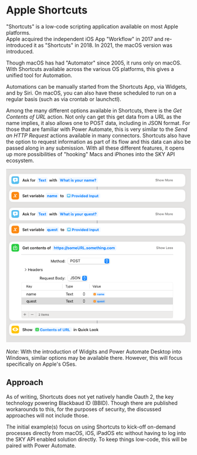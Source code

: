 # Apple Shortcuts
"Shortcuts" is a low-code scripting application available on most Apple platforms.  
Apple acquired the independent iOS App "Workflow" in 2017 and re-introduced it as "Shortcuts" in 2018.  In 2021, the macOS version was introduced. 

Though macOS has had "Automator" since 2005, it runs only on macOS.  With Shortcuts available across the various OS platforms, this gives a unified tool for Automation. 

Automations can be manually started from the Shortcuts App, via Widgets, and by Siri.  On macOS, you can also have these scheduled to run on a regular basis (such as via crontab or launchctl). 

Among the many different options available in Shortcuts, there is the _Get Contents of URL_ action.  Not only can get this get data from a URL as the name implies, it also allows one to POST data, including in JSON format.  For those that are familiar with Power Automate, this is very similar to the _Send an HTTP Request_ actions available in many connectors.  Shortcuts also have the option to request information as part of its flow and this data can also be passed along in any submission.  With all these different features, it opens up more possibilities of "hooking" Macs and iPhones into the SKY API ecosystem. 

![Example Flow Showing Interaction and Get Contents of URL](GetContentsOfURLExample.png)

*Note*: With the introduction of Widgits and Power Automate Desktop into Windows, similar options may be available there.  However, this will focus specifically on Apple's OSes. 

## Approach
As of writing, Shortcuts does not yet natively handle Oauth 2, the key technology powering Blackbaud ID (BBID).   Though there are published workarounds to this, for the purposes of security, the discussed approaches will not include those. 

The initial example(s) focus on using Shortcuts to kick-off on-demand processes directly from macOS, iOS, iPadOS etc without having to log into the SKY API enabled solution directly.  To keep things low-code, this will be paired with Power Automate. 

